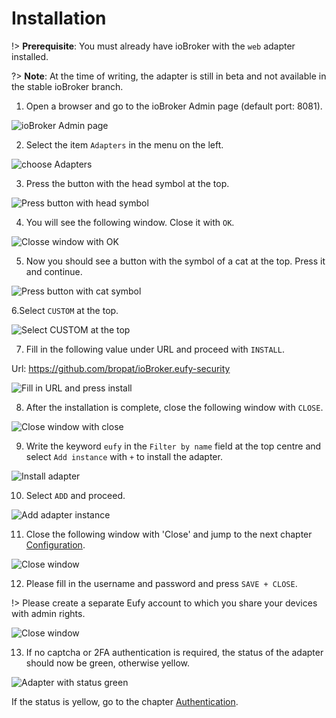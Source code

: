 # Installation

!> **Prerequisite**: You must already have ioBroker with the `web` adapter installed.

?> __Note__: At the time of writing, the adapter is still in beta and not available in the stable ioBroker branch.

1. Open a browser and go to the ioBroker Admin page (default port: 8081).

  ![ioBroker Admin page](_media/en/install01.png)

2. Select the item `Adapters` in the menu on the left.

  ![choose Adapters](_media/en/install02.png)

3. Press the button with the head symbol at the top.

  ![Press button with head symbol](_media/en/install03.png)

4. You will see the following window. Close it with `OK`.

  ![Closse window with OK](_media/en/install04.png)

5. Now you should see a button with the symbol of a cat at the top. Press it and continue.

  ![Press button with cat symbol](_media/en/install05.png)

6.Select `CUSTOM` at the top.

  ![Select CUSTOM at the top](_media/en/install06.png)

7. Fill in the following value under URL and proceed with `INSTALL`.

  Url: https://github.com/bropat/ioBroker.eufy-security

  ![Fill in URL and press install](_media/en/install07.png)

8. After the installation is complete, close the following window with `CLOSE`.

  ![Close window with close](_media/en/install08.png)

9. Write the keyword `eufy` in the `Filter by name` field at the top centre and select `Add instance` with `+` to install the adapter.

  ![Install adapter](_media/en/install09.png)

10. Select `ADD` and proceed.

  ![Add adapter instance](_media/en/install10.png)

11. Close the following window with 'Close' and jump to the next chapter [Configuration](/configuration).

  ![Close window](_media/en/install11.png)

12. Please fill in the username and password and press `SAVE + CLOSE`.

  !> Please create a separate Eufy account to which you share your devices with admin rights.

  ![Close window](_media/en/install12.png)

13. If no captcha or 2FA authentication is required, the status of the adapter should now be green, otherwise yellow.

  ![Adapter with status green](_media/en/install13.png)

  If the status is yellow, go to the chapter [Authentication](/authentication).

